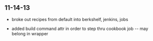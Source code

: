 11-14-13
-------
* broke out recipes from default into berkshelf, jenkins, jobs

* added build command attr in order to step thru cookbook job -- may belong in wrapper
